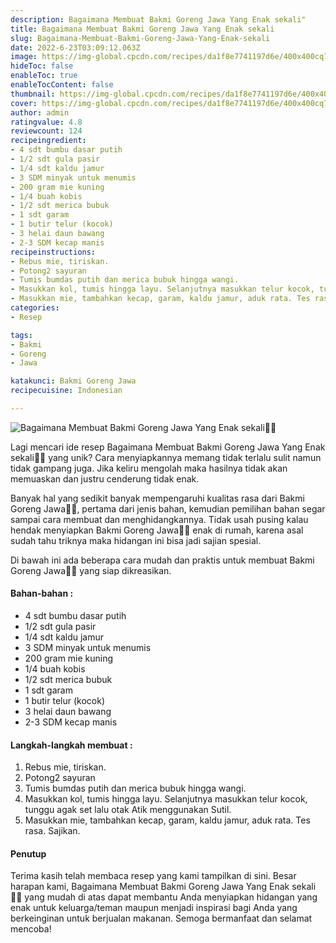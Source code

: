 ```yaml
---
description: Bagaimana Membuat Bakmi Goreng Jawa Yang Enak sekali"
title: Bagaimana Membuat Bakmi Goreng Jawa Yang Enak sekali
slug: Bagaimana-Membuat-Bakmi-Goreng-Jawa-Yang-Enak-sekali
date: 2022-6-23T03:09:12.063Z
image: https://img-global.cpcdn.com/recipes/da1f8e7741197d6e/400x400cq70/photo.jpg
hideToc: false
enableToc: true
enableTocContent: false
thumbnail: https://img-global.cpcdn.com/recipes/da1f8e7741197d6e/400x400cq70/photo.jpg
cover: https://img-global.cpcdn.com/recipes/da1f8e7741197d6e/400x400cq70/photo.jpg
author: admin
ratingvalue: 4.8
reviewcount: 124
recipeingredient:
- 4 sdt bumbu dasar putih
- 1/2 sdt gula pasir
- 1/4 sdt kaldu jamur
- 3 SDM minyak untuk menumis
- 200 gram mie kuning
- 1/4 buah kobis
- 1/2 sdt merica bubuk
- 1 sdt garam
- 1 butir telur (kocok)
- 3 helai daun bawang
- 2-3 SDM kecap manis
recipeinstructions:
- Rebus mie, tiriskan.
- Potong2 sayuran
- Tumis bumdas putih dan merica bubuk hingga wangi.
- Masukkan kol, tumis hingga layu. Selanjutnya masukkan telur kocok, tunggu agak set lalu otak Atik menggunakan Sutil.
- Masukkan mie, tambahkan kecap, garam, kaldu jamur, aduk rata. Tes rasa. Sajikan.
categories:
- Resep

tags:
- Bakmi
- Goreng
- Jawa

katakunci: Bakmi Goreng Jawa
recipecuisine: Indonesian

---
```


![Bagaimana Membuat Bakmi Goreng Jawa Yang Enak sekali👩‍🍳](https://img-global.cpcdn.com/recipes/da1f8e7741197d6e/400x400cq70/photo.jpg)

Lagi mencari ide resep Bagaimana Membuat Bakmi Goreng Jawa Yang Enak sekali👩‍🍳 yang unik? Cara menyiapkannya memang tidak terlalu sulit namun tidak gampang juga. Jika keliru mengolah maka hasilnya tidak akan memuaskan dan justru cenderung tidak enak.

Banyak hal yang sedikit banyak mempengaruhi kualitas rasa dari Bakmi Goreng Jawa👩‍🍳, pertama dari jenis bahan, kemudian pemilihan bahan segar sampai cara membuat dan menghidangkannya. Tidak usah pusing kalau hendak menyiapkan Bakmi Goreng Jawa👩‍🍳 enak di rumah, karena asal sudah tahu triknya maka hidangan ini bisa jadi sajian spesial.

Di bawah ini ada beberapa cara mudah dan praktis untuk membuat Bakmi Goreng Jawa👩‍🍳 yang siap dikreasikan.

<!--inarticleads1-->

#### Bahan-bahan :

- 4 sdt bumbu dasar putih
- 1/2 sdt gula pasir
- 1/4 sdt kaldu jamur
- 3 SDM minyak untuk menumis
- 200 gram mie kuning
- 1/4 buah kobis
- 1/2 sdt merica bubuk
- 1 sdt garam
- 1 butir telur (kocok)
- 3 helai daun bawang
- 2-3 SDM kecap manis

<!--inarticleads2-->

#### Langkah-langkah membuat :

1. Rebus mie, tiriskan.
1. Potong2 sayuran
1. Tumis bumdas putih dan merica bubuk hingga wangi.
1. Masukkan kol, tumis hingga layu. Selanjutnya masukkan telur kocok, tunggu agak set lalu otak Atik menggunakan Sutil.
1. Masukkan mie, tambahkan kecap, garam, kaldu jamur, aduk rata. Tes rasa. Sajikan.

#### Penutup

Terima kasih telah membaca resep yang kami tampilkan di sini. Besar harapan kami, Bagaimana Membuat Bakmi Goreng Jawa Yang Enak sekali👩‍🍳 yang mudah di atas dapat membantu Anda menyiapkan hidangan yang enak untuk keluarga/teman maupun menjadi inspirasi bagi Anda yang berkeinginan untuk berjualan makanan. Semoga bermanfaat dan selamat mencoba!